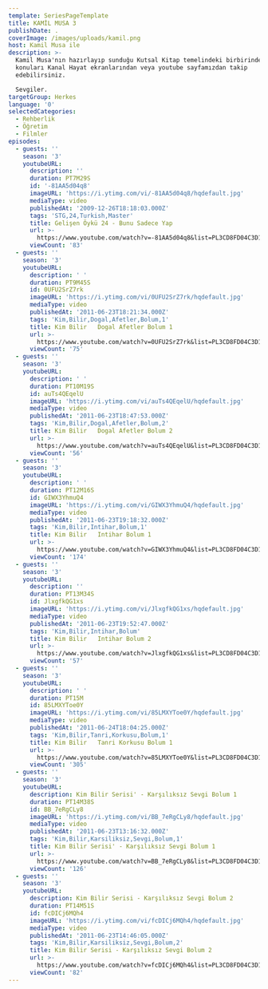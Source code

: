 ```yaml
---
template: SeriesPageTemplate
title: KAMİL MUSA 3
publishDate: .
coverImage: /images/uploads/kamil.png
host: Kamil Musa ile
description: >-
  Kamil Musa'nın hazırlayıp sunduğu Kutsal Kitap temelindeki birbirinden farklı
  konuları Kanal Hayat ekranlarından veya youtube sayfamızdan takip
  edebilirsiniz.

  Sevgiler.
targetGroup: Herkes
language: '0'
selectedCategories:
  - Rehberlik
  - Öğretim
  - Filmler
episodes:
  - guests: ''
    season: '3'
    youtubeURL:
      description: ''
      duration: PT7M29S
      id: '-81AA5d04q8'
      imageURL: 'https://i.ytimg.com/vi/-81AA5d04q8/hqdefault.jpg'
      mediaType: video
      publishedAt: '2009-12-26T18:18:03.000Z'
      tags: 'STG,24,Turkish,Master'
      title: Gelişen Öykü 24 - Bunu Sadece Yap
      url: >-
        https://www.youtube.com/watch?v=-81AA5d04q8&list=PL3CD8FD04C3D1F082&index=99&t=0s
      viewCount: '83'
  - guests: ''
    season: '3'
    youtubeURL:
      description: ' '
      duration: PT9M45S
      id: 0UFU2SrZ7rk
      imageURL: 'https://i.ytimg.com/vi/0UFU2SrZ7rk/hqdefault.jpg'
      mediaType: video
      publishedAt: '2011-06-23T18:21:34.000Z'
      tags: 'Kim,Bilir,Dogal,Afetler,Bolum,1'
      title: Kim Bilir   Dogal Afetler Bolum 1
      url: >-
        https://www.youtube.com/watch?v=0UFU2SrZ7rk&list=PL3CD8FD04C3D1F082&index=100&t=0s
      viewCount: '75'
  - guests: ''
    season: '3'
    youtubeURL:
      description: ' '
      duration: PT10M19S
      id: auTs4QEqelU
      imageURL: 'https://i.ytimg.com/vi/auTs4QEqelU/hqdefault.jpg'
      mediaType: video
      publishedAt: '2011-06-23T18:47:53.000Z'
      tags: 'Kim,Bilir,Dogal,Afetler,Bolum,2'
      title: Kim Bilir   Dogal Afetler Bolum 2
      url: >-
        https://www.youtube.com/watch?v=auTs4QEqelU&list=PL3CD8FD04C3D1F082&index=101&t=0s
      viewCount: '56'
  - guests: ''
    season: '3'
    youtubeURL:
      description: ' '
      duration: PT12M16S
      id: GIWX3YhmuQ4
      imageURL: 'https://i.ytimg.com/vi/GIWX3YhmuQ4/hqdefault.jpg'
      mediaType: video
      publishedAt: '2011-06-23T19:18:32.000Z'
      tags: 'Kim,Bilir,Intihar,Bolum,1'
      title: Kim Bilir   Intihar Bolum 1
      url: >-
        https://www.youtube.com/watch?v=GIWX3YhmuQ4&list=PL3CD8FD04C3D1F082&index=102&t=0s
      viewCount: '174'
  - guests: ''
    season: '3'
    youtubeURL:
      description: ''
      duration: PT13M34S
      id: JlxgfkQG1xs
      imageURL: 'https://i.ytimg.com/vi/JlxgfkQG1xs/hqdefault.jpg'
      mediaType: video
      publishedAt: '2011-06-23T19:52:47.000Z'
      tags: 'Kim,Bilir,Intihar,Bolum'
      title: Kim Bilir   Intihar Bolum 2
      url: >-
        https://www.youtube.com/watch?v=JlxgfkQG1xs&list=PL3CD8FD04C3D1F082&index=103&t=0s
      viewCount: '57'
  - guests: ''
    season: '3'
    youtubeURL:
      description: ' '
      duration: PT15M
      id: 85LMXYToe0Y
      imageURL: 'https://i.ytimg.com/vi/85LMXYToe0Y/hqdefault.jpg'
      mediaType: video
      publishedAt: '2011-06-24T18:04:25.000Z'
      tags: 'Kim,Bilir,Tanri,Korkusu,Bolum,1'
      title: Kim Bilir   Tanri Korkusu Bolum 1
      url: >-
        https://www.youtube.com/watch?v=85LMXYToe0Y&list=PL3CD8FD04C3D1F082&index=104&t=0s
      viewCount: '305'
  - guests: ''
    season: '3'
    youtubeURL:
      description: Kim Bilir Serisi' - Karşılıksız Sevgi Bolum 1
      duration: PT14M38S
      id: BB_7eRgCLy8
      imageURL: 'https://i.ytimg.com/vi/BB_7eRgCLy8/hqdefault.jpg'
      mediaType: video
      publishedAt: '2011-06-23T13:16:32.000Z'
      tags: 'Kim,Bilir,Karsiliksiz,Sevgi,Bolum,1'
      title: Kim Bilir Serisi' - Karşılıksız Sevgi Bolum 1
      url: >-
        https://www.youtube.com/watch?v=BB_7eRgCLy8&list=PL3CD8FD04C3D1F082&index=105&t=0s
      viewCount: '126'
  - guests: ''
    season: '3'
    youtubeURL:
      description: Kim Bilir Serisi - Karşılıksız Sevgi Bolum 2
      duration: PT14M51S
      id: fcDICj6MQh4
      imageURL: 'https://i.ytimg.com/vi/fcDICj6MQh4/hqdefault.jpg'
      mediaType: video
      publishedAt: '2011-06-23T14:46:05.000Z'
      tags: 'Kim,Bilir,Karsiliksiz,Sevgi,Bolum,2'
      title: Kim Bilir Serisi - Karşılıksız Sevgi Bolum 2
      url: >-
        https://www.youtube.com/watch?v=fcDICj6MQh4&list=PL3CD8FD04C3D1F082&index=106&t=0s
      viewCount: '82'
---
```


